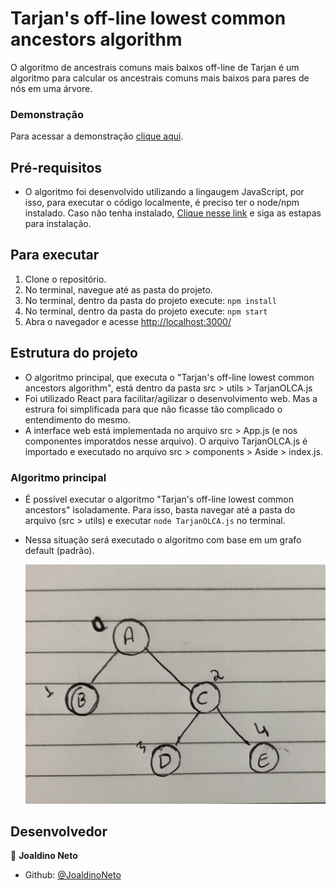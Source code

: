 # Tarjan's off-line lowest common ancestors algorithm

O algoritmo de ancestrais comuns mais baixos off-line de Tarjan é um algoritmo para calcular os ancestrais comuns mais baixos para pares de nós em uma árvore.

### Demonstração

Para acessar a demonstração [clique aqui](https://mata-53.vercel.app).

## Pré-requisitos

- O algoritmo foi desenvolvido utilizando a lingaugem JavaScript, por isso, para executar o código localmente, é preciso ter o node/npm instalado. Caso não tenha instalado, [Clique nesse link](https://nodejs.org/en/) e siga as estapas para instalação.

## Para executar

1. Clone o repositório.
2. No terminal, navegue até as pasta do projeto.
3. No terminal, dentro da pasta do projeto execute: `npm install`
4. No terminal, dentro da pasta do projeto execute: `npm start`
5. Abra o navegador e acesse [http://localhost:3000/](http://localhost:3000/)

## Estrutura do projeto

- O algoritmo principal, que executa o "Tarjan's off-line lowest common ancestors algorithm", está dentro da pasta src > utils > TarjanOLCA.js
- Foi utilizado React para facilitar/agilizar o desenvolvimento web. Mas a estrura foi simplificada para que não ficasse tão complicado o entendimento do mesmo.
- A interface web está implementada no arquivo src > App.js (e nos componentes imporatdos nesse arquivo). O arquivo TarjanOLCA.js é importado e executado no arquivo src > components > Aside > index.js.

### Algoritmo principal

- É possível executar o algoritmo "Tarjan's off-line lowest common ancestors" isoladamente. Para isso, basta navegar até a pasta do arquivo (src > utils) e executar `node TarjanOLCA.js` no terminal.
- Nessa situação será executado o algoritmo com base em um grafo default (padrão).

  ![grafo default](https://github.com/JoaldinoNeto/MATA53/blob/main/public/grafo_default.jpg?raw=true)

## Desenvolvedor

👤 **Joaldino Neto**

- Github: [@JoaldinoNeto](https://github.com/JoaldinoNeto)
